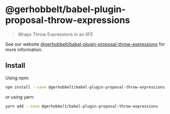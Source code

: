 # @gerhobbelt/babel-plugin-proposal-throw-expressions

> Wraps Throw Expressions in an IIFE

See our website [@gerhobbelt/babel-plugin-proposal-throw-expressions](https://babeljs.io/docs/en/next/babel-plugin-proposal-throw-expressions.html) for more information.

## Install

Using npm:

```sh
npm install --save @gerhobbelt/babel-plugin-proposal-throw-expressions
```

or using yarn:

```sh
yarn add --save @gerhobbelt/babel-plugin-proposal-throw-expressions
```
